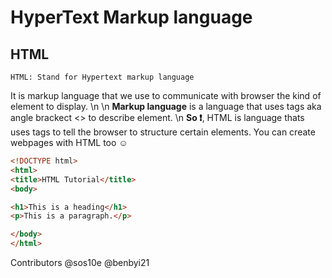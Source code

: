 # HyperText Markup language 
## HTML
```
HTML: Stand for Hypertext markup language
```
It is markup language that we use to communicate with browser the kind of element to display. \n \n
**Markup language** is a language that uses tags aka angle brackect <> to describe element. \n
**So :exclamation:**, HTML is language thats uses tags to tell the browser to structure certain elements.
You can create webpages  with HTML too :relaxed:
```HTML
<!DOCTYPE html>
<html>
<title>HTML Tutorial</title>
<body>

<h1>This is a heading</h1>
<p>This is a paragraph.</p>

</body>
</html>
```





Contributors
@sos10e @benbyi21
